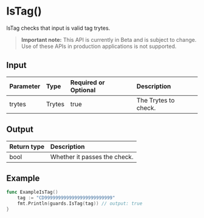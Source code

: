 # IsTag()
IsTag checks that input is valid tag trytes.
> **Important note:** This API is currently in Beta and is subject to change. Use of these APIs in production applications is not supported.


## Input

| Parameter       | Type | Required or Optional | Description |
|:---------------|:--------|:--------| :--------|
| trytes | Trytes | true | The Trytes to check.  |




## Output

| Return type     | Description |
|:---------------|:--------|
| bool | Whether it passes the check. |




## Example

```go
func ExampleIsTag() 
	tag := "CD9999999999999999999999999"
	fmt.Println(guards.IsTag(tag)) // output: true
}

```
